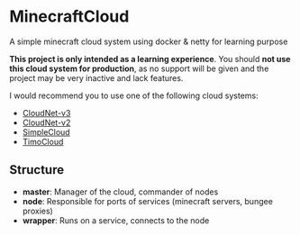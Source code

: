 # MinecraftCloud
A simple minecraft cloud system using docker & netty for learning purpose

**This project is only intended as a learning experience**.
You should **not use this cloud system for production**, as no support will be given and the project may be very inactive and lack features.

I would recommend you to use one of the following cloud systems:
- [CloudNet-v3](https://github.com/CloudNetService/CloudNet-v3)
- [CloudNet-v2](https://github.com/CloudNetService/CloudNet)
- [SimpleCloud](https://github.com/theSimpleCloud/SimpleCloud)
- [TimoCloud](https://github.com/TimoCloud/TimoCloud)

## Structure

- **master**: Manager of the cloud, commander of nodes
- **node**: Responsible for ports of services (minecraft servers, bungee proxies)
- **wrapper**: Runs on a service, connects to the node

